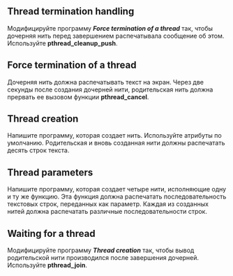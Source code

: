 ## Thread termination handling
Модифицируйте программу ***Force termination of a thread*** так, чтобы дочерняя нить перед завершением распечатывала сообщение об этом. Используйте **pthread_cleanup_push**.
## Force termination of a thread
Дочерняя нить должна распечатывать текст на экран. Через две секунды после создания дочерней нити, родительская нить должна прервать ее вызовом функции **pthread_cancel**.
## Thread creation
Напишите программу, которая создает нить. Используйте атрибуты по умолчанию. Родительская и вновь созданная нити должны распечатать десять строк текста. 
## Thread parameters
Напишите программу, которая создает четыре нити, исполняющие одну и ту же функцию. Эта функция должна распечатать последовательность текстовых строк, переданных как параметр. Каждая из созданных нитей должна распечатать различные последовательности строк.
## Waiting for a thread
Модифицируйте программу ***Thread creation*** так, чтобы вывод родительской нити производился после завершения дочерней. Используйте **pthread_join**.

